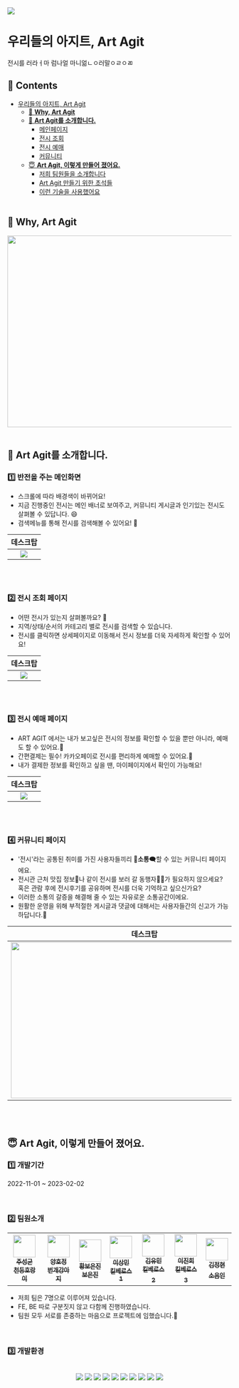 <img src="https://user-images.githubusercontent.com/112687027/218246880-6214a72c-b29b-4398-a4d0-30706c070b41.png">

# 우리들의 아지트, Art Agit
 전시를 러라ㅓ마 럼나얼 마니얾ㄴㅇ러말ㅇㄹㅇㄻ
</br> 
 
 ## 📑 Contents
- [우리들의 아지트, Art Agit](#우리들의-아지트-art-agit)
    + [🤔 <b>Why, Art Agit</b>](#-why----art-agit)
  * [🤗 <b>Art Agit를 소개합니다.</b>](#-art-agit를-소개합니다)
    + [메인페이지](#1%EF%B8%8F⃣-반전을-주는-메인화면)
    + [전시 조회](#2%EF%B8%8F⃣-전시-조회-페이지)
    + [전시 예매](#3%EF%B8%8F⃣-전시-예매-페이지)
    + [커뮤니티](#4%EF%B8%8F⃣-커뮤니티-페이지)
  * [😇 <b>Art Agit, 이렇게 만들어 졌어요.</b>](#-art-agit,-이렇게-만들어-졌어요)
    + [저희 팀원들을 소개합니다](#팀원소개)
    + [Art Agit 만들기 위한 초석들](#-zpop-을-만들기-위한-초석들)
    + [이런 기술을 사용했어요](#-개발환경)
     </br></br> 


## 🤔 Why, Art Agit
<img src="https://user-images.githubusercontent.com/112687027/218246518-ea3eac19-f936-45a2-89d8-31876510a83a.png" style="width: 560px; height: 430px;"> 
</br></br> 

## 🤗 Art Agit를 소개합니다.
 ###  1️⃣ 반전을 주는 메인화면
 
 - 스크롤에 따라 배경색이 바뀌어요!
 - 지금 진행중인 전시는 메인 배너로 보여주고, 커뮤니티 게시글과 인기있는 전시도 살펴볼 수 있답니다. 😄
 - 검색메뉴를 통해 전시를 검색해볼 수 있어요! 🤩
 
| 데스크탑 | 
| :---: |
|  <img src="https://user-images.githubusercontent.com/112796798/218294092-2223e442-afae-427a-8bea-b64493020bc3.gif"> |

</br> </br> 
  
### 2️⃣ 전시 조회 페이지
- 어떤 전시가 있는지 살펴볼까요? 🤔
- 지역/상태/순서의 카테고리 별로 전시를 검색할 수 있습니다.
- 전시를 클릭하면 상세페이지로 이동해서 전시 정보를 더욱 자세하게 확인할 수 있어요!

| 데스크탑 | 
| :---: |
|  <img src="https://user-images.githubusercontent.com/112796798/218295171-73c0a579-66a8-4776-b646-05b25cf64d0d.gif"> |

 </br> </br> 

### 3️⃣ 전시 예매 페이지
- ART AGIT 에서는 내가 보고싶은 전시의 정보를 확인할 수 있을 뿐만 아니라, 예매도 할 수 있어요.🎫
- 간편결제는 필수! 카카오페이로 전시를 편리하게 예매할 수 있어요.💸
- 내가 결제한 정보를 확인하고 싶을 땐, 마이페이지에서 확인이 가능해요!

| 데스크탑 | 
| :---: |
|  <img src="https://user-images.githubusercontent.com/104054366/218314869-2be08dba-c962-466f-8c49-932b599d68ac.gif"> |

 </br> </br> 
 
 ### 4️⃣ 커뮤니티 페이지
- '전시'라는 공통된 취미를 가진 사용자들끼리 💬<b>소통</b>🗨️할 수 있는 커뮤니티 페이지에요.
- 전시관 근처 맛집 정보🍴나 같이 전시를 보러 갈 동행자👭🏻가 필요하지 않으세요?  
  혹은 관람 후에 전시후기를 공유하며 전시를 더욱 기억하고 싶으신가요?
- 이러한 소통의 갈증을 해결해 줄 수 있는 자유로운 소통공간이에요. 
- 원활한 운영을 위해 부적절한 게시글과 댓글에 대해서는 사용자들간의 신고가 가능하답니다.🚨

| 데스크탑 | 
| :---: |
| <img src = "https://user-images.githubusercontent.com/73868229/218383755-a5509a30-0874-4d4b-89bc-97ebb1bc9d7a.gif" style="width: 600px; height: 350px;"> |

 </br> </br> 



## 😇 Art Agit, 이렇게 만들어 졌어요.
### 1️⃣ 개발기간  
2022-11-01 ~ 2023-02-02  
</br></br>

### 2️⃣ 팀원소개
 <table>
  <tbody>
    <tr>
      <td align="center"><a href="https://github.com/sungkyoonjoo"><img src="https://avatars.githubusercontent.com/u/112796798?v=4" width="50"><br /><sub><b>주성균<br />천둥호랑이</b></sub></a><br /></td>
      <td align="center"><a href="https://github.com/HOJUNGYANG"><img src="https://avatars.githubusercontent.com/u/104054366?s=400&u=ed899c27843fef05c745031f65818fd83e8e2f63&v=4" width="50" alt=""/><br /><sub><b>양호정<br />번개강아지 </b></sub></a><br /></td>
      <td align="center"><a href="https://github.com/HWANGBOEUNJIN"><img src="https://avatars.githubusercontent.com/u/113825041?v=4" width="50" alt=""/><br /><sub><b>황보은진<br />보은진</b></sub></a><br /></td>
      <td align="center"><a href="https://github.com/LeeSangmin0424"><img src="https://avatars.githubusercontent.com/u/112687027?v=4" width="50" alt=""/><br /><sub><b>이상민<br />킬베로스1</b></sub></a><br /></td>
      <td align="center"><a href="https://github.com/kyoumin"><img src="https://avatars.githubusercontent.com/u/86357444?v=4" width="50" alt=""/><br /><sub><b>김유민<br />킬베로스2</</sub></a><br /></td>
      <td align="center"><a href="https://github.com/Lampjin"><img src="https://avatars.githubusercontent.com/u/73868229?v=4" width="50" alt=""/><br /><sub><b>이진희<br />킬베로스3</</sub></a><br /></td>
      <td align="center"><a href="https://github.com/jeonghyun22"><img src="https://avatars.githubusercontent.com/u/106044593?v=4" width="50" alt=""/><br /><sub><b>김정현<br />소음인</</sub></a><br /></td>
    </tr>
  </tbody>
</table>

- 저희 팀은 7명으로 이루어져 있습니다.
- FE, BE 따로 구분짓지 않고 다함께 진행하였습니다.
- 팀원 모두 서로를 존중하는 마음으로 프로젝트에 임했습니다.🙂
<br /><br /> <br />


### 3️⃣ 개발환경
 <p align="center"></br>  
 <img src="https://img.shields.io/badge/Git-F05032?style=flat-square&logo=Git&logoColor=white"/></a>
 <img src="https://img.shields.io/badge/HTML5-E34F26?style=flat-square&logo=HTML5&logoColor=white"/>
<img src="https://img.shields.io/badge/css3-1572B6?style=flat-square&logo=css3&logoColor=white"/></a>
<img src="https://img.shields.io/badge/Javascript-F7DF1E?style=flat-square&logo=javascript&logoColor=white"/></a> 
<img src="https://img.shields.io/badge/MyBatis-F8DC75?style=flat-square&logo=mybatis&logoColor=white">
<img src="https://img.shields.io/badge/Thymeleaf-4FC08D?style=flat-square&logo=thymeleaf&logoColor=white">
<img src="https://img.shields.io/badge/Spring-6DB33F?style=flat-square&logo=Spring&logoColor=white"/></a>
<img src="https://img.shields.io/badge/JAVA-007396?style=flat-square&logo=java&logoColor=white">
<img src="https://img.shields.io/badge/mysql-4479A1?style=flat-sqaure&logo=mysql&logoColor=white">
<img src="https://img.shields.io/badge/MariaDB-003545?style=flat-square&logo=MariaDB&logoColor=white"/>
 </p>

